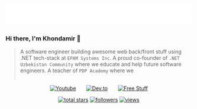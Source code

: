 <h1 align="center">
  <img src="https://raw.githubusercontent.com/iCloudBMX/iCloudBMX/master/name.svg" />
</h1>

### Hi there, I'm Khondamir 👋

> A software engineer building awesome web back/front stuff using .NET tech-stack at `EPAM Systems Inc`. A proud co-founder of `.NET Uzbekistan Community` where we educate and help future software engineers. A teacher of `PDP Academy` where we 
<br/><br/>

<!-- Social icons section -->
<p align="center">
  <a href="https://www.youtube.com/channel/UCWDF6TvAUR2NZsuljGO-i5A"><img width="32px" alt="Youtube" title="Youtube" src="https://i.imgur.com/qiXu7b2.png"/></a>
  &#8287;&#8287;&#8287;&#8287;&#8287;
  <a href="https://dev.to/khondamir"><img width="32px" alt="Dev.to" title="ilosrim Dev.to" src="https://i.imgur.com/mVm29vK.png"></a>
  &#8287;&#8287;&#8287;&#8287;&#8287;
  <a href="https://dot-net.uz/"><img width="32px" alt="Free Stuff" title="Personal website" src="https://i.imgur.com/0uVwkoZ.png"/></a>
</p>

<p align="center">
  <a href="https://github.com/iCloudBMX?tab=repositories&sort=stargazers">
    <img alt="total stars" title="Total stars on GitHub" src="https://custom-icon-badges.herokuapp.com/badge/dynamic/json?logo=star&color=55960c&labelColor=488207&label=Stars&style=for-the-badge&query=%24.stars&url=https://api.github-star-counter.workers.dev/user/ilosrim"/></a>
  <a href="https://github.com/iCloudBMX?tab=followers">
    <img alt="followers" title="Follow me on Github" src="https://custom-icon-badges.herokuapp.com/github/followers/ilosrim?color=236ad3&labelColor=1155ba&style=for-the-badge&logo=person-add&label=Followers&logoColor=white"/></a>
  <a href="https://github.com/iCloudBMX">
    <img alt="views" title="GitHub profile views" src="https://shields-io-visitor-counter.herokuapp.com/badge?page=ilosrim&style=for-the-badge"/></a>
</p>
